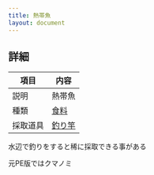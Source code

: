 ```yaml
---
title: 熱帯魚
layout: document
---
```

## 詳細

|項目|内容|
|---|---|
|説明|熱帯魚|
|種類|[食料](食料)|
|採取道具|[釣り竿](釣り竿)|

水辺で釣りをすると稀に採取できる事がある

元PE版ではクマノミ
